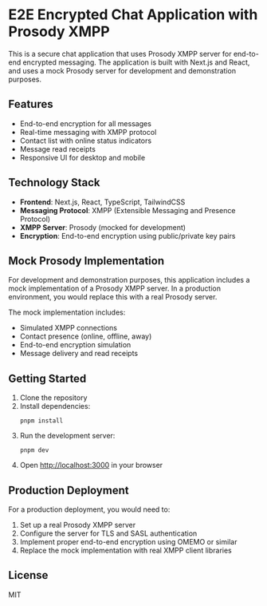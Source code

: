 # E2E Encrypted Chat Application with Prosody XMPP

This is a secure chat application that uses Prosody XMPP server for end-to-end encrypted messaging. The application is built with Next.js and React, and uses a mock Prosody server for development and demonstration purposes.

## Features

- End-to-end encryption for all messages
- Real-time messaging with XMPP protocol
- Contact list with online status indicators
- Message read receipts
- Responsive UI for desktop and mobile

## Technology Stack

- **Frontend**: Next.js, React, TypeScript, TailwindCSS
- **Messaging Protocol**: XMPP (Extensible Messaging and Presence Protocol)
- **XMPP Server**: Prosody (mocked for development)
- **Encryption**: End-to-end encryption using public/private key pairs

## Mock Prosody Implementation

For development and demonstration purposes, this application includes a mock implementation of a Prosody XMPP server. In a production environment, you would replace this with a real Prosody server.

The mock implementation includes:

- Simulated XMPP connections
- Contact presence (online, offline, away)
- End-to-end encryption simulation
- Message delivery and read receipts

## Getting Started

1. Clone the repository
2. Install dependencies:
   ```
   pnpm install
   ```
3. Run the development server:
   ```
   pnpm dev
   ```
4. Open [http://localhost:3000](http://localhost:3000) in your browser

## Production Deployment

For a production deployment, you would need to:

1. Set up a real Prosody XMPP server
2. Configure the server for TLS and SASL authentication
3. Implement proper end-to-end encryption using OMEMO or similar
4. Replace the mock implementation with real XMPP client libraries

## License

MIT
